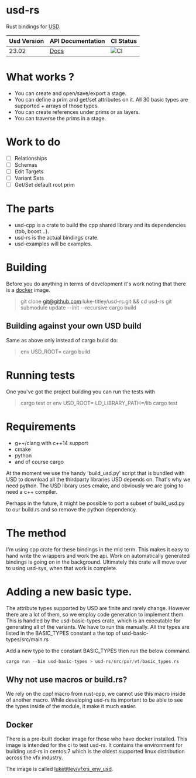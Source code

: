 # usd-rs

Rust bindings for [USD](https://github.com/PixarAnimationStudios/USD).


| Usd Version | API Documentation                                           | CI Status                                                                       |
| ----------- | ----------------------------------------------------------- | ------------------------------------------------------------------------------- |
| 23.02       | [Docs](https://luke-titley.github.io/usd-rs/usd/index.html) | ![CI](https://github.com/luke-titley/usd-rs/actions/workflows/ci.yml/badge.svg) |


# What works ?
- You can create and open/save/export a stage.
- You can define a prim and get/set attributes on it.
  All 30 basic types are supported + arrays of those types.
- You can create references under prims or as layers.
- You can traverse the prims in a stage.

# Work to do
- [ ] Relationships
- [ ] Schemas
- [ ] Edit Targets
- [ ] Variant Sets
- [ ] Get/Set default root prim

# The parts
- usd-cpp is a crate to build the cpp shared library and its dependencies (tbb, boost ..).
- usd-rs is the actual bindings crate.
- usd-examples will be examples.

# Building
Before you do anything in terms of development it's work noting that there is a [docker](#Docker) image.
> git clone git@github.com:luke-titley/usd-rs.git && cd usd-rs
> git submodule update --init --recursive
> cargo build

## Building against your own USD build
Same as above only instead of cargo build do:
> env USD_ROOT=<path to your usd install> cargo build

# Running tests
One you've got the project building you can run the tests with
> cargo test
or
> env USD_ROOT=<path to your usd install> LD_LIBRARY_PATH=<path to your usd install>/lib cargo test

# Requirements

- g++/clang with c++14 support
- cmake
- python
- and of course cargo

At the moment we use the handy 'build_usd.py' script that is bundled with USD to
download all the thirdparty libraries USD depends on. That's why we need python.
The USD library uses cmake, and obviously we are going to need a c++ compiler.

Perhaps in the future, it might be possible to port a subset of build_usd.py to
our build.rs and so remove the python dependency.

# The method
I'm using cpp crate for these bindings in the mid term. This makes it easy to
hand write the wrappers and work the api. Work on automatically generated
bindings is going on in the background. Ultimately this crate will move over
to using usd-sys, when that work is complete.

# Adding a new basic type.
The attribute types supported by USD are finite and rarely change. However
there are a lot of them, so we employ code generation to implement them. This is
handled by the usd-basic-types crate, which is an executable for generating all
of the variants. We have to run this manually. All the types are listed in the
BASIC_TYPES constant a the top of usd-basic-types/src/main.rs

Add a new type to the constant BASIC_TYPES then run the below command.
```rust
cargo run --bin usd-basic-types > usd-rs/src/pxr/vt/basic_types.rs
```

## Why not use macros or build.rs?
We rely on the cpp! macro from rust-cpp, we cannot use this macro inside of
another macro. While developing usd-rs its important to be able to see the types
inside of the module, it make it much easier.

## Docker
There is a pre-built docker image for those who have docker installed.
This image is intended for the ci to test usd-rs. It contains the environment
for building usd-rs in centos:7 which is the oldest supported linux distribution
across the vfx industry.

The image is called [luketitley/vfxrs_env_usd](https://hub.docker.com/repository/docker/luketitley/vfxrs_env_usd).
